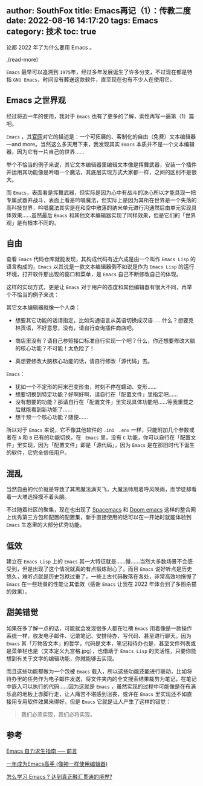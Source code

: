 author: SouthFox
title: Emacs再记（1）：传教二度
date: 2022-08-16 14:17:20
tags: Emacs
category: 技术
toc: true
---

论都 2022 年了为什么要用 Emacs 。

,(read-more)

`Emacs` 最早可以追溯到 `1975`年，经过多年发展诞生了许多分支，不过现在都是特指 `GNU Emacs`，时间没有葬送这款软件，直至现在也有不少人在使用它。

## Emacs 之世界观

经过将近一年的使用，我对于 `Emacs` 也有了更多的了解，索性再写一遍第（1）篇吧。

`Emacs` ，其[官网](https://www.gnu.org/software/emacs/)对它的描述是：一个可拓展的、客制化的自由（免费）文本编辑器—and more。当然这么多天用下来，我发现其实 `Emacs` 本质并不是一个文本编辑器，因为它有一片自己的世界……

举个不恰当的例子来说，其它文本编辑器里编辑文本像是挥舞武器，安装一个插件并运用其功能像是吟唱一个魔法，其底层实现方式大家都一样，之间的区别不是很大。

而 `Emacs`，表面看是挥舞武器，但实际是因为心中有战斗的决心所以才能具现一把专属武器并战斗，表面上看是吟唱魔法，但实际上是因为其所在世界是一个失落的高科技世界，吟唱魔法其实是在和空中散落的纳米单元进行沟通然后由单元实现具体效果……虽然最后 `Emacs` 和其他文本编辑器实现了同样效果，但是它们的「世界观」是有根本不同的。

## 自由

查看 `Emacs` 代码仓库就能发现，其构成代码有近六成是由一个叫作 `Emacs Lisp` 的语言构成的，`Emacs` 以其说是一款文本编辑器倒不如说是作为 `Emacs Lisp` 的运行环境，打开软件那出现的窗口和菜单，是 `Emacs` 自己不断修改自己的体现。

这样的实现方式，更是让 `Emacs` 对于用户的态度和其他编辑器有很大不同，再举个不恰当的例子来说：

其它文本编辑器就像一个人类：

- 想要其它功能的话请指定，比如沟通语言从英语切换成汉语……什么？想要克林贡语，不好意思，没有，请自行查询插件商店吧。

- 商店里没有？请自己参照接口标准自行实现一个吧？什么，你还想要修改大脑的核心功能？不可能！太危险了！
- 真想要修改大脑核心功能的话，请自行修改「源代码」去。

`Emacs`：

- 犹如一个不定形的阿米巴变形虫，时刻不停在蠕动、变形……
- 想要切换到特定功能？好啊好啊，请自行在「配置文件」里指定吧……
- 没有想要的功能？那请自行在「配置文件」里实现具体功能吧……等我重载之后就能看到新功能了……
- 想干预一个核心功能？随便……

所以对于 `Emacs` 来说，它不像其他软件的 `.ini`  ` .env` 一样，只能附加几个参数或者在 `A` 和 `B` 已有的功能切换，在 ` Emacs` 里，没有 `C` 功能，你可以自行在「配置文件」里实现，因为「配置文件」即是「源代码」，因为 `Emacs` 是在那旧时代下诞生的软件，它完全信任用户。

## 混乱

当然自由的代价就是导致了其黑魔法满天飞，大魔法师用着呼风唤雨，而学徒却看着一大堆选择摸不着头脑。

不过随着社区的聚集，现在也出现了 [Spacemacs](https://www.spacemacs.org/) 和 [Doom emacs](https://github.com/doomemacs/doomemacs) 这样的整合网上优秀第三方包和配置的配置集，新手直接使用的话可以在一开始时就能体验到 `Emacs` 生态里的大部分优秀功能。

## 低效

建立在 `Emacs Lisp` 上的 `Emacs` 其一大特征就是……慢……当然大多数场景不会感受到，但是出现了这个情况就真的有点锻炼耐心了。而且 `Emacs` 说好听点是历史悠久，难听点就是历史包袱过重了，一些上古代码散落在各处，非常高效地拖慢了 `Emacs` 在一些场景的性能让其低效（感谢 `Emacs` 让我在 2022 年体会到了多图杀猫的效果）。

## 甜美错觉

如果在多了解一点的话，可能就会发现很多人都在吐槽 `Emacs` 用着像是一款操作系统一样，收发电子邮件、记录笔记、安排待办、写代码、甚至进行聊天。因为 `Emacs` 其「万物皆文本」的哲学，代码是文本，笔记和待办也是，甚至文件列表或是菜单栏也是（文本定义九宫格.jpg），也借助于 `Emacs Lisp` 的灵活性，只要你能想到有关于文字的编辑功能，你就能够去实现。

而且这些功能都做为一个包被 `Emacs` 载入，所以这些功能还能进行联动，比如将待办里的任务作为电子邮件发送，将文件夹内的全文搜索结果裁剪为笔记，在笔记中嵌入可以执行的代码……因为这就是 `Emacs` ，虽然实现的过程中可能像是在布满乐高的地板上赤脚行走，让人痛苦不堪感到沮丧，或许在 `Emacs` 里实现还不如直接用专用软件效果来得好，但是 `Emacs` 它就是让人产生了这样的错觉：

> 我们必须实现，我们必将实现。

## 参考

[Emacs 自力求生指南 ── 前言](https://nyk.ma/posts/emacs-intro/)

[一年成为Emacs高手 (像神一样使用编辑器)](https://github.com/redguardtoo/mastering-emacs-in-one-year-guide/blob/master/guide-zh.org)

[怎么学习 Emacs ? 达到真正融汇贯通的境界? ](https://manateelazycat.github.io/emacs/2018/12/11/study-emacs.html)
